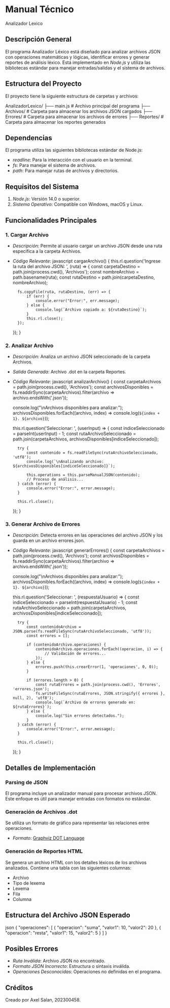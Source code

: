 # Manual Técnico

Analizador Lexico

## Descripción General
El programa Analizador Léxico está diseñado para analizar archivos JSON con operaciones matemáticas y lógicas, identificar errores y generar reportes de análisis léxico. Está implementado en *Node.js* y utiliza las bibliotecas estándar para manejar entradas/salidas y el sistema de archivos.

## Estructura del Proyecto
El proyecto tiene la siguiente estructura de carpetas y archivos:


AnalizadorLexico/
├── main.js                # Archivo principal del programa
├── Archivos/             # Carpeta para almacenar los archivos JSON cargados
├── Errores/              # Carpeta para almacenar los archivos de errores
├── Reportes/             # Carpeta para almacenar los reportes generados


## Dependencias
El programa utiliza las siguientes bibliotecas estándar de Node.js:
- *readline*: Para la interacción con el usuario en la terminal.
- *fs*: Para manejar el sistema de archivos.
- *path*: Para manejar rutas de archivos y directorios.

## Requisitos del Sistema
1. *Node.js*: Versión 14.0 o superior.
2. *Sistema Operativo*: Compatible con Windows, macOS y Linux.

## Funcionalidades Principales

### 1. Cargar Archivo
- *Descripción*: Permite al usuario cargar un archivo JSON desde una ruta específica a la carpeta Archivos.
- *Código Relevante*:
javascript
cargarArchivo() {
    this.rl.question('Ingrese la ruta del archivo JSON: ', (ruta) => {
        const carpetaDestino = path.join(process.cwd(), 'Archivos');
        const nombreArchivo = path.basename(ruta);
        const rutaDestino = path.join(carpetaDestino, nombreArchivo);

        fs.copyFile(ruta, rutaDestino, (err) => {
            if (err) {
                console.error("Error:", err.message);
            } else {
                console.log(`Archivo copiado a: ${rutaDestino}`);
            }
            this.rl.close();
        });
    });
}


### 2. Analizar Archivo
- *Descripción*: Analiza un archivo JSON seleccionado de la carpeta Archivos.
- *Salida Generada*: Archivo .dot en la carpeta Reportes.
- *Código Relevante*:
javascript
analizarArchivo() {
    const carpetaArchivos = path.join(process.cwd(), 'Archivos');
    const archivosDisponibles = fs.readdirSync(carpetaArchivos).filter(archivo => archivo.endsWith('.json'));

    console.log("\nArchivos disponibles para analizar:");
    archivosDisponibles.forEach((archivo, index) => console.log(`${index + 1}. ${archivo}`));

    this.rl.question('Seleccionar: ', (userInput) => {
        const indiceSeleccionado = parseInt(userInput) - 1;
        const rutaArchivoSeleccionado = path.join(carpetaArchivos, archivosDisponibles[indiceSeleccionado]);

        try {
            const contenido = fs.readFileSync(rutaArchivoSeleccionado, 'utf8');
            console.log(`\nAnalizando archivo: ${archivosDisponibles[indiceSeleccionado]}`);

            this.operations = this.parseManualJSON(contenido);
            // Proceso de análisis...
        } catch (error) {
            console.error("Error:", error.message);
        }

        this.rl.close();
    });
}


### 3. Generar Archivo de Errores
- *Descripción*: Detecta errores en las operaciones del archivo JSON y los guarda en un archivo errores.json.
- *Código Relevante*:
javascript
generarErrores() {
    const carpetaArchivos = path.join(process.cwd(), 'Archivos');
    const archivosDisponibles = fs.readdirSync(carpetaArchivos).filter(archivo => archivo.endsWith('.json'));

    console.log("\nArchivos disponibles para analizar:");
    archivosDisponibles.forEach((archivo, index) => console.log(`${index + 1}. ${archivo}`));

    this.rl.question('Seleccionar: ', (respuestaUsuario) => {
        const indiceSeleccionado = parseInt(respuestaUsuario) - 1;
        const rutaArchivoSeleccionado = path.join(carpetaArchivos, archivosDisponibles[indiceSeleccionado]);

        try {
            const contenidoArchivo = JSON.parse(fs.readFileSync(rutaArchivoSeleccionado, 'utf8'));
            const errores = [];

            if (contenidoArchivo.operaciones) {
                contenidoArchivo.operaciones.forEach((operacion, i) => {
                    // Validación de errores...
                });
            } else {
                errores.push(this.crearError(1, 'operaciones', 0, 0));
            }

            if (errores.length > 0) {
                const rutaErrores = path.join(process.cwd(), 'Errores', 'errores.json');
                fs.writeFileSync(rutaErrores, JSON.stringify({ errores }, null, 2), 'utf8');
                console.log(`Archivo de errores generado en: ${rutaErrores}`);
            } else {
                console.log("Sin errores detectados.");
            }
        } catch (error) {
            console.error("Error:", error.message);
        }

        this.rl.close();
    });
}


## Detalles de Implementación

### Parsing de JSON
El programa incluye un analizador manual para procesar archivos JSON. Este enfoque es útil para manejar entradas con formatos no estándar.

### Generación de Archivos .dot
Se utiliza un formato de gráfico para representar las relaciones entre operaciones.
- *Formato*: [Graphviz DOT Language](https://graphviz.org/doc/info/lang.html)

### Generación de Reportes HTML
Se genera un archivo HTML con los detalles léxicos de los archivos analizados. Contiene una tabla con las siguientes columnas:
- Archivo
- Tipo de lexema
- Lexema
- Fila
- Columna

## Estructura del Archivo JSON Esperado

json
{
  "operaciones": [
    {
      "operacion": "suma",
      "valor1": 10,
      "valor2": 20
    },
    {
      "operacion": "resta",
      "valor1": 15,
      "valor2": 5
    }
  ]
}


## Posibles Errores
- *Ruta Inválida*: Archivo JSON no encontrado.
- *Formato JSON Incorrecto*: Estructura o sintaxis inválida.
- *Operaciones Desconocidas*: Operaciones no definidas en el programa.

## Créditos
Creado por Axel Salan, 202300458.